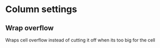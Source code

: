 # Column settings

## Wrap overflow

Wraps cell overflow instead of cutting it off when its too big for the cell
